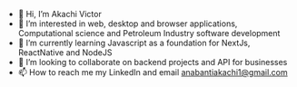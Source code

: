 - 👋 Hi, I’m Akachi Victor
- 👀 I’m interested in web, desktop and browser applications, Computational science and Petroleum Industry software development
- 🌱 I’m currently learning Javascript as a foundation for NextJs, ReactNative and NodeJS
- 💞️ I’m looking to collaborate on backend projects and API for businesses
- 📫 How to reach me my LinkedIn and email anabantiakachi1@gmail.com

<!---
akachim/akachim is a ✨ special ✨ repository because its `README.md` (this file) appears on your GitHub profile.
You can click the Preview link to take a look at your changes.
--->
